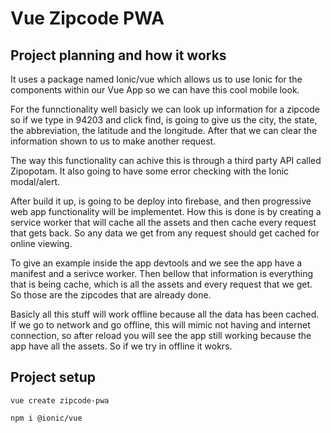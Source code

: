 # Vue Zipcode PWA

## Project planning and how it works

It uses a package named Ionic/vue which allows us to use Ionic for the components within our Vue App so we can have this cool mobile look.

For the funnctionality well basicly we can look up information for a zipcode so if we type in 94203 and click find, is going to give us the city, the state, the abbreviation, the latitude and the longitude. After that we can clear the information shown to us to make another request.

The way this functionality can achive this is through a third party API called Zipopotam. It also going to have some error checking with the Ionic modal/alert.

After build it up, is going to be deploy into firebase, and then progressive web app functionality will be implementet. How this is done is by creating a service worker that will cache all the assets and then cache every request that gets back. So any data we get from any request should get cached for online viewing.

To give an example inside the app devtools and we see the app have a manifest and a serivce worker. Then bellow that information is everything that is being cache, which is all the assets and every request that we get. So those are the zipcodes that are already done.

Basicly all this stuff will work offline because all the data has been cached. If we go to network and go offline, this will mimic not having and internet connection, so after reload you will see the app still working because the app have all the assets. So if we try in offline it wokrs.

## Project setup

```
vue create zipcode-pwa
```

```
npm i @ionic/vue
```
